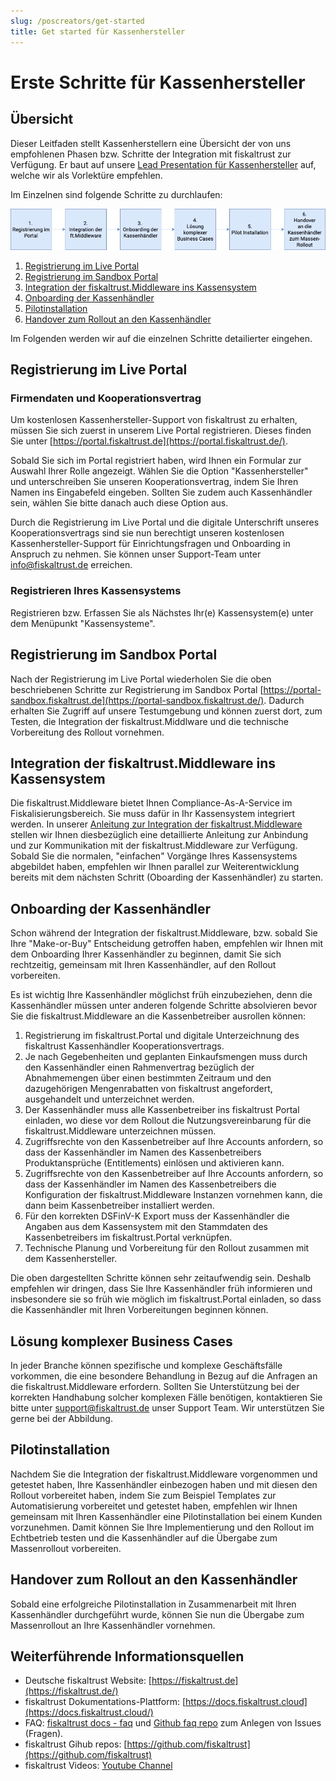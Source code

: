 ```yaml
---
slug: /poscreators/get-started
title: Get started für Kassenhersteller
---
```


# Erste Schritte für Kassenhersteller

## Übersicht

Dieser Leitfaden stellt Kassenherstellern eine Übersicht der von uns empfohlenen Phasen bzw. Schritte der Integration mit fiskaltrust zur Verfügung. Er baut auf unsere [Lead Presentation für Kassenhersteller](lead-presentation.md) auf, welche wir als Vorlektüre empfehlen.

Im Einzelnen sind folgende Schritte zu durchlaufen:

![integration phases](images/pos-creator-integration-phases-de.png)

1. [Registrierung im Live Portal](#registrierung-im-live-portal)
2. [Registrierung im Sandbox Portal](#registrierung-im-sandbox-portal)
3. [Integration der fiskaltrust.Middleware ins Kassensystem](#integration-der-fiskaltrustmiddleware-ins-kassensystem)
4. [Onboarding der Kassenhändler](#onboarding-der-kassenhändler)
5. [Pilotinstallation](#pilotinstallation)
6. [Handover zum Rollout an den Kassenhändler](#handover-zum-rollout-an-den-kassenhändler)

Im Folgenden werden wir auf die einzelnen Schritte detailierter eingehen.

## Registrierung im Live Portal

### Firmendaten und Kooperationsvertrag

Um kostenlosen Kassenhersteller-Support von fiskaltrust zu erhalten, müssen Sie sich zuerst in unserem Live Portal registrieren. Dieses finden Sie unter  [https://portal.fiskaltrust.de](https://portal.fiskaltrust.de/). 

Sobald Sie sich im Portal registriert haben, wird Ihnen ein Formular zur Auswahl Ihrer Rolle angezeigt. Wählen Sie die Option "Kassenhersteller" und unterschreiben Sie unseren Kooperationsvertrag, indem Sie Ihren Namen ins Eingabefeld eingeben. Sollten Sie zudem auch Kassenhändler sein, wählen Sie bitte danach auch diese Option aus. 

Durch die Registrierung im Live Portal und die digitale Unterschrift unseres Kooperationsvertrags sind sie nun berechtigt unseren kostenlosen Kassenhersteller-Support für Einrichtungsfragen und Onboarding in Anspruch zu nehmen. Sie können unser Support-Team unter [info@fiskaltrust.de](mailto:info@fiskaltrust.de) erreichen.

### Registrieren Ihres Kassensystems

Registrieren bzw. Erfassen Sie als Nächstes Ihr(e) Kassensystem(e) unter dem Menüpunkt "Kassensysteme". 

## Registrierung im Sandbox Portal

Nach der Registrierung im Live Portal wiederholen Sie die oben beschriebenen Schritte zur Registrierung im Sandbox Portal [https://portal-sandbox.fiskaltrust.de](https://portal-sandbox.fiskaltrust.de/). Dadurch erhalten Sie Zugriff auf unsere Testumgebung und können zuerst dort, zum Testen, die Integration der fiskaltrust.Middlware und die technische Vorbereitung des Rollout vornehmen.


## Integration der fiskaltrust.Middleware ins Kassensystem

Die fiskaltrust.Middleware bietet Ihnen Compliance-As-A-Service im Fiskalisierungsbereich. Sie muss dafür in Ihr Kassensystem integriert werden. In unserer [Anleitung zur Integration der fiskaltrust.Middleware](middleware-integration-en.md) stellen wir Ihnen diesbezüglich eine detaillierte Anleitung zur Anbindung und zur Kommunikation mit der fiskaltrust.Middleware zur Verfügung. Sobald Sie die normalen, "einfachen" Vorgänge Ihres Kassensystems abgebildet haben, empfehlen wir Ihnen parallel zur Weiterentwicklung bereits mit dem nächsten Schritt (Oboarding der Kassenhändler) zu starten.

## Onboarding der Kassenhändler

Schon während der Integration der fiskaltrust.Middleware, bzw. sobald Sie Ihre "Make-or-Buy" Entscheidung getroffen haben, empfehlen wir Ihnen mit dem Onboarding Ihrer Kassenhändler zu beginnen, damit Sie sich rechtzeitig, gemeinsam mit Ihren Kassenhändler, auf den Rollout vorbereiten. 

Es ist wichtig Ihre Kassenhändler möglichst früh einzubeziehen, denn die Kassenhändler müssen unter anderen folgende Schritte absolvieren bevor Sie die fiskaltrust.Middleware an die Kassenbetreiber ausrollen können:

1. Registrierung im fiskaltrust.Portal und digitale Unterzeichnung des fiskaltrust Kassenhändler Kooperationsvertrags.
2. Je nach Gegebenheiten und geplanten Einkaufsmengen muss durch den Kassenhändler einen Rahmenvertrag bezüglich der Abnahmemengen über einen bestimmten Zeitraum und den dazugehörigen Mengenrabatten von fiskaltrust angefordert, ausgehandelt und unterzeichnet werden.
3. Der Kassenhändler muss alle Kassenbetreiber ins fiskaltrust Portal einladen, wo diese vor dem Rollout die Nutzungsvereinbarung für die fiskaltrust.Middleware unterzeichnen müssen.
4. Zugriffsrechte von den  Kassenbetreiber auf Ihre Accounts anfordern, so dass der Kassenhändler im  Namen des Kassenbetreibers Produktansprüche (Entitlements) einlösen und  aktivieren kann.
5. Zugriffsrechte von den  Kassenbetreiber auf Ihre Accounts anfordern, so dass der Kassenhändler im  Namen des Kassenbetreibers die Konfiguration der fiskaltrust.Middleware Instanzen vornehmen kann, die dann beim Kassenbetreiber installiert werden.
6. Für den korrekten DSFinV-K Export muss der Kassenhändler die Angaben aus dem Kassensystem mit den Stammdaten des Kassenbetreibers im fiskaltrust.Portal verknüpfen.
7. Technische Planung und Vorbereitung für den Rollout zusammen mit dem Kassenhersteller.

Die oben dargestellten Schritte können sehr zeitaufwendig sein. Deshalb empfehlen wir dringen, dass Sie Ihre Kassenhändler früh informieren und insbesondere sie so früh wie möglich im fiskaltrust.Portal einladen, so dass die Kassenhändler mit Ihren Vorbereitungen beginnen können.

## Lösung komplexer Business Cases

In jeder Branche können spezifische und komplexe Geschäftsfälle vorkommen, die eine besondere Behandlung in Bezug auf die Anfragen an die fiskaltrust.Middleware erfordern. Sollten Sie Unterstützung bei der korrekten Handhabung solcher komplexen Fälle benötigen, kontaktieren Sie bitte unter <a href="mailto:support@fiskaltrust.de">support@fiskaltrust.de</a> unser Support Team. Wir unterstützen Sie gerne bei der Abbildung.

## Pilotinstallation

Nachdem Sie die Integration der fiskaltrust.Middleware vorgenommen und getestet haben, Ihre Kassenhändler einbezogen haben und mit diesen den Rollout vorbereitet haben, indem Sie zum Beispiel Templates zur Automatisierung vorbereitet und getestet haben, empfehlen wir Ihnen gemeinsam mit Ihren Kassenhändler eine Pilotinstallation bei einem Kunden vorzunehmen. Damit können Sie Ihre Implementierung und den Rollout im Echtbetrieb testen und die Kassenhändler auf die Übergabe zum Massenrollout vorbereiten.

## Handover zum Rollout an den Kassenhändler

Sobald eine erfolgreiche Pilotinstallation in Zusammenarbeit mit Ihren Kassenhändler durchgeführt wurde, können Sie nun die Übergabe zum Massenrollout an Ihre Kassenhändler vornehmen.

## Weiterführende Informationsquellen

- Deutsche fiskaltrust Website: [https://fiskaltrust.de](https://fiskaltrust.de/)
- fiskaltrust Dokumentations-Plattform: [https://docs.fiskaltrust.cloud](https://docs.fiskaltrust.cloud/)
- FAQ: [fiskaltrust docs - faq](https://docs.fiskaltrust.cloud/doc/faq/qna/market-de.html) und [Github faq repo](https://github.com/fiskaltrust/faq) zum Anlegen von Issues (Fragen).
- fiskaltrust Gihub repos: [https://github.com/fiskaltrust](https://github.com/fiskaltrust)
- fiskaltrust Videos: [Youtube Channel](https://www.youtube.com/channel/UCmMlqO4L3AzkEhh6WYA8BJg)



